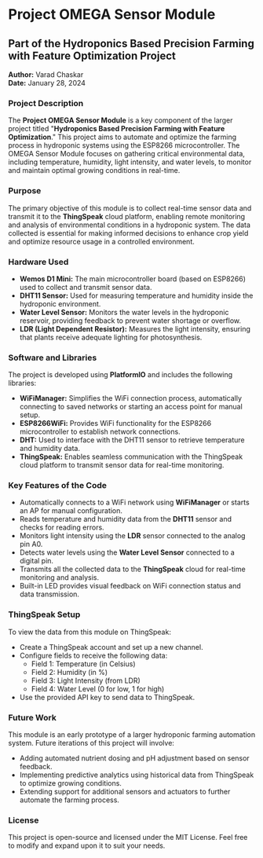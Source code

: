 <!DOCTYPE html>
<html lang="en">
<head>
    <meta charset="UTF-8">
    <meta name="viewport" content="width=device-width, initial-scale=1.0">
    <title>Project OMEGA Sensor Module - Hydroponics Based Precision Farming</title>
</head>
<body>

<h1>Project OMEGA Sensor Module</h1>
<h2>Part of the Hydroponics Based Precision Farming with Feature Optimization Project</h2>

<p>
    <strong>Author:</strong> Varad Chaskar<br>
    <strong>Date:</strong> January 28, 2024
</p>

<h3>Project Description</h3>
<p>
    The <strong>Project OMEGA Sensor Module</strong> is a key component of the larger project titled 
    "<strong>Hydroponics Based Precision Farming with Feature Optimization</strong>." This project aims to automate and optimize
    the farming process in hydroponic systems using the ESP8266 microcontroller. The OMEGA Sensor Module focuses on gathering 
    critical environmental data, including temperature, humidity, light intensity, and water levels, to monitor and maintain 
    optimal growing conditions in real-time.
</p>

<h3>Purpose</h3>
<p>
    The primary objective of this module is to collect real-time sensor data and transmit it to the <strong>ThingSpeak</strong> 
    cloud platform, enabling remote monitoring and analysis of environmental conditions in a hydroponic system. The data collected 
    is essential for making informed decisions to enhance crop yield and optimize resource usage in a controlled environment.
</p>

<h3>Hardware Used</h3>
<ul>
    <li><strong>Wemos D1 Mini:</strong> The main microcontroller board (based on ESP8266) used to collect and transmit sensor data.</li>
    <li><strong>DHT11 Sensor:</strong> Used for measuring temperature and humidity inside the hydroponic environment.</li>
    <li><strong>Water Level Sensor:</strong> Monitors the water levels in the hydroponic reservoir, providing feedback to prevent water shortage or overflow.</li>
    <li><strong>LDR (Light Dependent Resistor):</strong> Measures the light intensity, ensuring that plants receive adequate lighting for photosynthesis.</li>
</ul>

<h3>Software and Libraries</h3>
<p>The project is developed using <strong>PlatformIO</strong> and includes the following libraries:</p>
<ul>
    <li><strong>WiFiManager:</strong> Simplifies the WiFi connection process, automatically connecting to saved networks or starting an access point for manual setup.</li>
    <li><strong>ESP8266WiFi:</strong> Provides WiFi functionality for the ESP8266 microcontroller to establish network connections.</li>
    <li><strong>DHT:</strong> Used to interface with the DHT11 sensor to retrieve temperature and humidity data.</li>
    <li><strong>ThingSpeak:</strong> Enables seamless communication with the ThingSpeak cloud platform to transmit sensor data for real-time monitoring.</li>
</ul>

<h3>Key Features of the Code</h3>
<ul>
    <li>Automatically connects to a WiFi network using <strong>WiFiManager</strong> or starts an AP for manual configuration.</li>
    <li>Reads temperature and humidity data from the <strong>DHT11</strong> sensor and checks for reading errors.</li>
    <li>Monitors light intensity using the <strong>LDR</strong> sensor connected to the analog pin A0.</li>
    <li>Detects water levels using the <strong>Water Level Sensor</strong> connected to a digital pin.</li>
    <li>Transmits all the collected data to the <strong>ThingSpeak</strong> cloud for real-time monitoring and analysis.</li>
    <li>Built-in LED provides visual feedback on WiFi connection status and data transmission.</li>
</ul>

<h3>ThingSpeak Setup</h3>
<p>
    To view the data from this module on ThingSpeak:
</p>
<ul>
    <li>Create a ThingSpeak account and set up a new channel.</li>
    <li>Configure fields to receive the following data:
        <ul>
            <li>Field 1: Temperature (in Celsius)</li>
            <li>Field 2: Humidity (in %)</li>
            <li>Field 3: Light Intensity (from LDR)</li>
            <li>Field 4: Water Level (0 for low, 1 for high)</li>
        </ul>
    </li>
    <li>Use the provided API key to send data to ThingSpeak.</li>
</ul>

<h3>Future Work</h3>
<p>
    This module is an early prototype of a larger hydroponic farming automation system. Future iterations of this project will involve:
</p>
<ul>
    <li>Adding automated nutrient dosing and pH adjustment based on sensor feedback.</li>
    <li>Implementing predictive analytics using historical data from ThingSpeak to optimize growing conditions.</li>
    <li>Extending support for additional sensors and actuators to further automate the farming process.</li>
</ul>

<h3>License</h3>
<p>
    This project is open-source and licensed under the MIT License. Feel free to modify and expand upon it to suit your needs.
</p>

</body>
</html>
